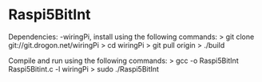 # Raspi5BitInt

Dependencies:
	-wiringPi, install using the following commands:
		> git clone git://git.drogon.net/wiringPi
		> cd wiringPi
		> git pull origin
		> ./build

Compile and run using the following commands:
	> gcc -o Raspi5BitInt Raspi5Bitint.c -l wiringPi
	> sudo ./Raspi5BitInt
